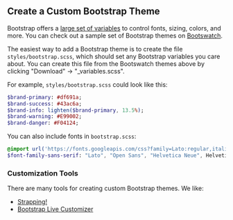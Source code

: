 ## Create a Custom Bootstrap Theme

Bootstrap offers a [large set of variables](http://getbootstrap.com/customize/)
to control fonts, sizing, colors, and more. You can check out a sample
set of Bootstrap themes on [Bootswatch](https://bootswatch.com/).

The easiest way to add a Bootstrap theme is to create the file
`styles/bootstrap.scss`, which should set any Bootstrap variables
you care about. You can create this file from the Bootswatch themes
above by clicking "Download" -> "_variables.scss".

For example, `styles/bootstrap.scss` could look like this:
```sass
$brand-primary: #df691a;
$brand-success: #43ac6a;
$brand-info: lighten($brand-primary, 13.5%);
$brand-warning: #E99002;
$brand-danger: #F04124;
```

You can also include fonts in `bootstrap.scss`:
```sass
@import url('https://fonts.googleapis.com/css?family=Lato:regular,italic,900');
$font-family-sans-serif: "Lato", "Open Sans", "Helvetica Neue", Helvetica, Arial, sans-serif;
```

### Customization Tools
There are many tools for creating custom Bootstrap themes. We like:
* [Strapping!](https://bobby-brennan.github.io/strapping)
* [Bootstrap Live Customizer](http://bootstrap-live-customizer.com/)
